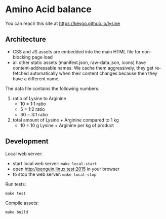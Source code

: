 # Amino Acid balance

You can reach this site at https://kevgo.github.io/lysine

## Architecture

- CSS and JS assets are embedded into the main HTML file for non-blocking page
  load
- all other static assets (manifest.json, raw-data.json, icons) have
  content-addressable names. We cache them aggressively, they get re-fetched
  automatically when their content changes because then they have a different
  name.

The data file contains the following numbers:

1. ratio of Lysine to Arginine
   - 10 = 1:1 ratio
   - 5 = 1:2 ratio
   - 30 = 3:1 ratio
2. total amount of Lysine + Arginine compared to 1 kg
   - 10 = 10 g Lysine + Arginine per kg of product

## Development

Local web server:

- start local web server: `make local-start`
- open http://penguin.linux.test:2015 in your browser
- to stop the web server: `make local-stop`

Run tests:

```
make test
```

Compile assets:

```
make build
```
